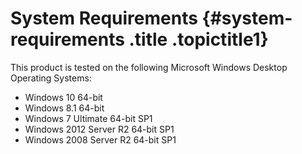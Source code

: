 System Requirements {#system-requirements .title .topictitle1}
===================

This product is tested on the following Microsoft Windows Desktop Operating Systems:

-   Windows 10 64-bit
-   Windows 8.1 64-bit
-   Windows 7 Ultimate 64-bit SP1
-   Windows 2012 Server R2 64-bit SP1
-   Windows 2008 Server R2 64-bit SP1

